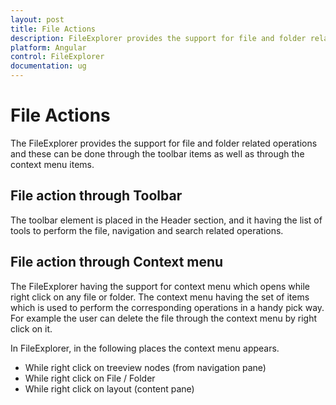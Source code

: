 ```yaml
---
layout: post
title: File Actions
description: FileExplorer provides the support for file and folder related operations.
platform: Angular
control: FileExplorer
documentation: ug
---
```


# File Actions

The FileExplorer provides the support for file and folder related operations and these can be done through the toolbar items as well as through the context menu items.

## File action through Toolbar

The toolbar element is placed in the Header section, and it having the list of tools to perform the file, navigation and search related operations.

## File action through Context menu

The FileExplorer having the support for context menu which opens while right click on any file or folder. The context menu having the set of items which is used to perform the corresponding operations in a handy pick way. For example the user can delete the file through the context menu by right click on it.

In FileExplorer, in the following places the context menu appears. 

* While right click on treeview nodes (from navigation pane)
* While right click on File / Folder
* While right click on layout (content pane)